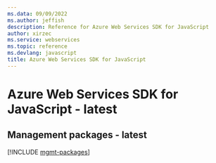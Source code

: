 ```yaml
---
ms.data: 09/09/2022
ms.author: jeffish
description: Reference for Azure Web Services SDK for JavaScript
author: xirzec
ms.service: webservices
ms.topic: reference
ms.devlang: javascript
title: Azure Web Services SDK for JavaScript
---
```

# Azure Web Services SDK for JavaScript - latest

## Management packages - latest
[!INCLUDE [mgmt-packages](web-services-mgmt-index.md)]